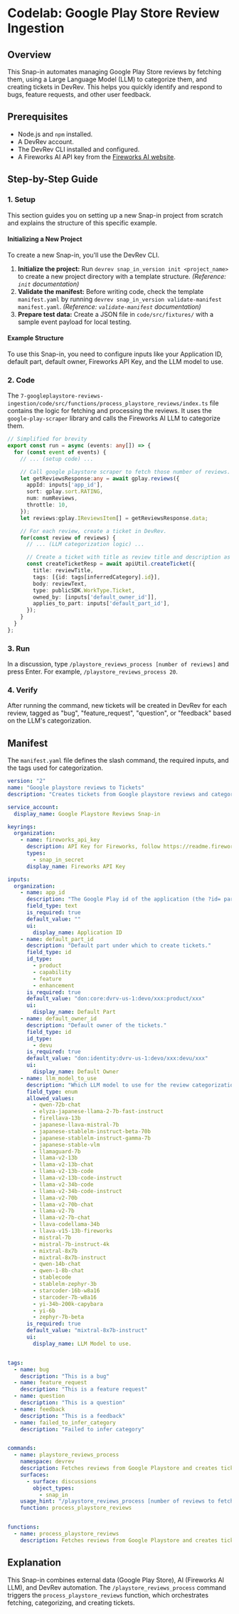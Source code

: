 # Codelab: Google Play Store Review Ingestion

## Overview
This Snap-in automates managing Google Play Store reviews by fetching them, using a Large Language Model (LLM) to categorize them, and creating tickets in DevRev. This helps you quickly identify and respond to bugs, feature requests, and other user feedback.

## Prerequisites
- Node.js and `npm` installed.
- A DevRev account.
- The DevRev CLI installed and configured.
- A Fireworks AI API key from the [Fireworks AI website](https://readme.fireworks.ai/docs/quickstart).

## Step-by-Step Guide

### 1. Setup
This section guides you on setting up a new Snap-in project from scratch and explains the structure of this specific example.

#### Initializing a New Project
To create a new Snap-in, you'll use the DevRev CLI.

1.  **Initialize the project:** Run `devrev snap_in_version init <project_name>` to create a new project directory with a template structure. *(Reference: `init` documentation)*
2.  **Validate the manifest:** Before writing code, check the template `manifest.yaml` by running `devrev snap_in_version validate-manifest manifest.yaml`. *(Reference: `validate-manifest` documentation)*
3.  **Prepare test data:** Create a JSON file in `code/src/fixtures/` with a sample event payload for local testing.

#### Example Structure
To use this Snap-in, you need to configure inputs like your Application ID, default part, default owner, Fireworks API Key, and the LLM model to use.

### 2. Code
The `7-googleplaystore-reviews-ingestion/code/src/functions/process_playstore_reviews/index.ts` file contains the logic for fetching and processing the reviews. It uses the `google-play-scraper` library and calls the Fireworks AI LLM to categorize them.

```typescript
// Simplified for brevity
export const run = async (events: any[]) => {
  for (const event of events) {
    // ... (setup code) ...

    // Call google playstore scraper to fetch those number of reviews.
    let getReviewsResponse:any = await gplay.reviews({
      appId: inputs['app_id'],
      sort: gplay.sort.RATING,
      num: numReviews,
      throttle: 10,
    });
    let reviews:gplay.IReviewsItem[] = getReviewsResponse.data;

    // For each review, create a ticket in DevRev.
    for(const review of reviews) {
      // ... (LLM categorization logic) ...

      // Create a ticket with title as review title and description as review text.
      const createTicketResp = await apiUtil.createTicket({
        title: reviewTitle,
        tags: [{id: tags[inferredCategory].id}],
        body: reviewText,
        type: publicSDK.WorkType.Ticket,
        owned_by: [inputs['default_owner_id']],
        applies_to_part: inputs['default_part_id'],
      });
    }
  }
};
```

### 3. Run
In a discussion, type `/playstore_reviews_process [number of reviews]` and press Enter. For example, `/playstore_reviews_process 20`.

### 4. Verify
After running the command, new tickets will be created in DevRev for each review, tagged as "bug", "feature_request", "question", or "feedback" based on the LLM's categorization.

## Manifest
The `manifest.yaml` file defines the slash command, the required inputs, and the tags used for categorization.

```yaml
version: "2"
name: "Google playstore reviews to Tickets"
description: "Creates tickets from Google playstore reviews and categorize them into one-of `bug`, `feedback`, `feature_request` or `question`."

service_account:
  display_name: Google Playstore Reviews Snap-in

keyrings:
  organization:
    - name: fireworks_api_key
      description: API Key for Fireworks, follow https://readme.fireworks.ai/docs/quickstart to get one.
      types:
        - snap_in_secret
      display_name: Fireworks API Key

inputs:
  organization:
    - name: app_id
      description: "The Google Play id of the application (the ?id= parameter on the url)."
      field_type: text
      is_required: true
      default_value: ""
      ui:
        display_name: Application ID
    - name: default_part_id
      description: "Default part under which to create tickets."
      field_type: id
      id_type:
        - product
        - capability
        - feature
        - enhancement
      is_required: true
      default_value: "don:core:dvrv-us-1:devo/xxx:product/xxx"
      ui:
        display_name: Default Part
    - name: default_owner_id
      description: "Default owner of the tickets."
      field_type: id
      id_type:
        - devu
      is_required: true
      default_value: "don:identity:dvrv-us-1:devo/xxx:devu/xxx"
      ui:
        display_name: Default Owner
    - name: llm_model_to_use
      description: "Which LLM model to use for the review categorization. Not all might work perfectly, generally prefer a larger model with >= 7B params"
      field_type: enum
      allowed_values:
        - qwen-72b-chat
        - elyza-japanese-llama-2-7b-fast-instruct
        - firellava-13b
        - japanese-llava-mistral-7b
        - japanese-stablelm-instruct-beta-70b
        - japanese-stablelm-instruct-gamma-7b
        - japanese-stable-vlm
        - llamaguard-7b
        - llama-v2-13b
        - llama-v2-13b-chat
        - llama-v2-13b-code
        - llama-v2-13b-code-instruct
        - llama-v2-34b-code
        - llama-v2-34b-code-instruct
        - llama-v2-70b
        - llama-v2-70b-chat
        - llama-v2-7b
        - llama-v2-7b-chat
        - llava-codellama-34b
        - llava-v15-13b-fireworks
        - mistral-7b
        - mistral-7b-instruct-4k
        - mixtral-8x7b
        - mixtral-8x7b-instruct
        - qwen-14b-chat
        - qwen-1-8b-chat
        - stablecode
        - stablelm-zephyr-3b
        - starcoder-16b-w8a16
        - starcoder-7b-w8a16
        - yi-34b-200k-capybara
        - yi-6b
        - zephyr-7b-beta
      is_required: true
      default_value: "mixtral-8x7b-instruct"
      ui:
        display_name: LLM Model to use.


tags:
  - name: bug
    description: "This is a bug"
  - name: feature_request
    description: "This is a feature request"
  - name: question
    description: "This is a question"
  - name: feedback
    description: "This is a feedback"
  - name: failed_to_infer_category
    description: "Failed to infer category"


commands:
  - name: playstore_reviews_process
    namespace: devrev
    description: Fetches reviews from Google Playstore and creates tickets
    surfaces:
      - surface: discussions
        object_types:
          - snap_in
    usage_hint: "/playstore_reviews_process [number of reviews to fetch and process]"
    function: process_playstore_reviews


functions:
  - name: process_playstore_reviews
    description: Fetches reviews from Google Playstore and creates tickets
```

## Explanation
This Snap-in combines external data (Google Play Store), AI (Fireworks AI LLM), and DevRev automation. The `/playstore_reviews_process` command triggers the `process_playstore_reviews` function, which orchestrates fetching, categorizing, and creating tickets.

